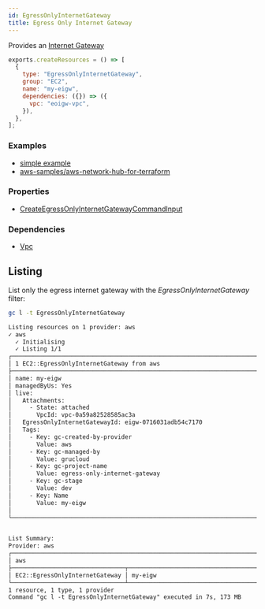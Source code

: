 ```yaml
---
id: EgressOnlyInternetGateway
title: Egress Only Internet Gateway
---
```


Provides an [Internet Gateway](https://console.aws.amazon.com/vpc/home?#EgressOnlyInternetGateways:)

```js
exports.createResources = () => [
  {
    type: "EgressOnlyInternetGateway",
    group: "EC2",
    name: "my-eigw",
    dependencies: ({}) => ({
      vpc: "eoigw-vpc",
    }),
  },
];
```

### Examples

- [simple example](https://github.com/grucloud/grucloud/blob/main/examples/aws/EC2/egress-only-internet-gateway)
- [aws-samples/aws-network-hub-for-terraform](https://github.com/grucloud/grucloud/blob/main/examples/aws/aws-samples/aws-network-hub-for-terraform)

### Properties

- [CreateEgressOnlyInternetGatewayCommandInput](https://docs.aws.amazon.com/AWSJavaScriptSDK/v3/latest/clients/client-ec2/modules/createegressonlyinternetgatewayrequest.html)

### Dependencies

- [Vpc](./Vpc.md)

## Listing

List only the egress internet gateway with the _EgressOnlyInternetGateway_ filter:

```sh
gc l -t EgressOnlyInternetGateway
```

```txt
Listing resources on 1 provider: aws
✓ aws
  ✓ Initialising
  ✓ Listing 1/1
┌────────────────────────────────────────────────────────────────────────┐
│ 1 EC2::EgressOnlyInternetGateway from aws                              │
├────────────────────────────────────────────────────────────────────────┤
│ name: my-eigw                                                          │
│ managedByUs: Yes                                                       │
│ live:                                                                  │
│   Attachments:                                                         │
│     - State: attached                                                  │
│       VpcId: vpc-0a59a82528585ac3a                                     │
│   EgressOnlyInternetGatewayId: eigw-0716031adb54c7170                  │
│   Tags:                                                                │
│     - Key: gc-created-by-provider                                      │
│       Value: aws                                                       │
│     - Key: gc-managed-by                                               │
│       Value: grucloud                                                  │
│     - Key: gc-project-name                                             │
│       Value: egress-only-internet-gateway                              │
│     - Key: gc-stage                                                    │
│       Value: dev                                                       │
│     - Key: Name                                                        │
│       Value: my-eigw                                                   │
│                                                                        │
└────────────────────────────────────────────────────────────────────────┘


List Summary:
Provider: aws
┌───────────────────────────────────────────────────────────────────────┐
│ aws                                                                   │
├────────────────────────────────┬──────────────────────────────────────┤
│ EC2::EgressOnlyInternetGateway │ my-eigw                              │
└────────────────────────────────┴──────────────────────────────────────┘
1 resource, 1 type, 1 provider
Command "gc l -t EgressOnlyInternetGateway" executed in 7s, 173 MB
```
